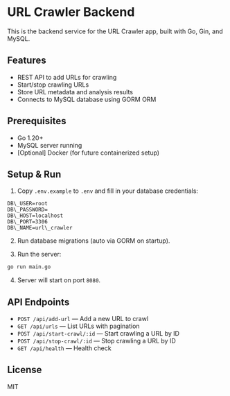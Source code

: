 # URL Crawler Backend

This is the backend service for the URL Crawler app, built with Go, Gin, and MySQL.

## Features

- REST API to add URLs for crawling
- Start/stop crawling URLs
- Store URL metadata and analysis results
- Connects to MySQL database using GORM ORM

## Prerequisites

- Go 1.20+
- MySQL server running
- [Optional] Docker (for future containerized setup)

## Setup & Run

1. Copy `.env.example` to `.env` and fill in your database credentials:

```
DB\_USER=root
DB\_PASSWORD=
DB\_HOST=localhost
DB\_PORT=3306
DB\_NAME=url\_crawler

```

2. Run database migrations (auto via GORM on startup).

3. Run the server:

```bash
go run main.go
```

4. Server will start on port `8080`.

## API Endpoints

- `POST /api/add-url` — Add a new URL to crawl
- `GET /api/urls` — List URLs with pagination
- `POST /api/start-crawl/:id` — Start crawling a URL by ID
- `POST /api/stop-crawl/:id` — Stop crawling a URL by ID
- `GET /api/health` — Health check

## License

MIT
